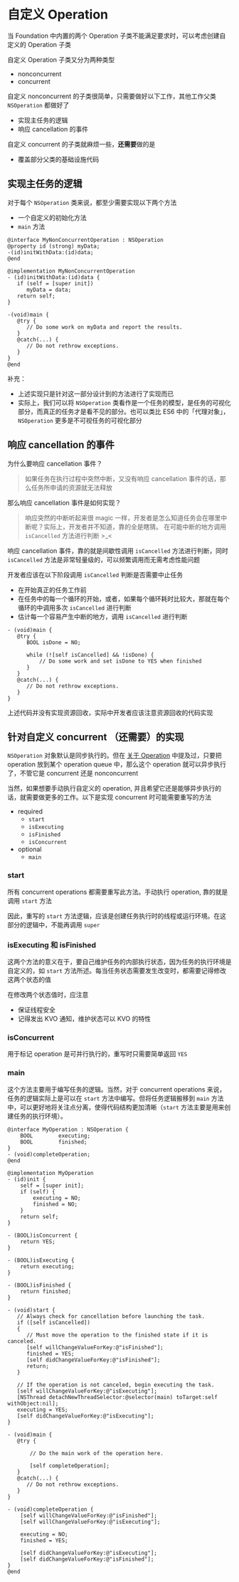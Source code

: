 # 自定义 Operation

当 Foundation 中内置的两个 Operation 子类不能满足要求时，可以考虑创建自定义的 Operation 子类

自定义 Operation 子类又分为两种类型

- nonconcurrent
- concurrent

自定义 nonconcurrent 的子类很简单，只需要做好以下工作，其他工作父类 `NSOperation` 都做好了

- 实现主任务的逻辑
- 响应 cancellation 的事件

自定义 concurrent 的子类就麻烦一些，**还需要**做的是

- 覆盖部分父类的基础设施代码

## 实现主任务的逻辑

对于每个 `NSOperation` 类来说，都至少需要实现以下两个方法

- 一个自定义的初始化方法
- `main` 方法

```objc
@interface MyNonConcurrentOperation : NSOperation
@property id (strong) myData;
-(id)initWithData:(id)data;
@end
 
@implementation MyNonConcurrentOperation
- (id)initWithData:(id)data {
   if (self = [super init])
      myData = data;
   return self;
}
 
-(void)main {
   @try {
      // Do some work on myData and report the results.
   }
   @catch(...) {
      // Do not rethrow exceptions.
   }
}
@end
```

补充：

- 上述实现只是针对这一部分设计到的方法进行了实现而已
- 实际上，我们可以将 `NSOperation` 类看作是一个任务的模型，是任务的可视化部分，而真正的任务才是看不见的部分。也可以类比 ES6 中的「代理对象」，`NSOperation` 更多是不可视任务的可视化部分

## 响应 cancellation 的事件

为什么要响应 cancellation 事件？

> 如果任务在执行过程中突然中断，又没有响应 cancellation 事件的话，那么任务所申请的资源就无法释放

那么响应 cancellation 事件是如何实现？

> 响应突然的中断听起来很 magic 一样，开发者是怎么知道任务会在哪里中断呢？实际上，开发者并不知道，靠的全是瞎猜。
> 在可能中断的地方调用 `isCancelled` 方法进行判断 >_<

响应 cancellation 事件，靠的就是间歇性调用 `isCancelled` 方法进行判断，同时 `isCancelled` 方法是非常轻量级的，可以频繁调用而无需考虑性能问题

开发者应该在以下阶段调用 `isCancelled` 判断是否需要中止任务

- 在开始真正的任务工作前
- 在任务中的每一个循环的开始，或者，如果每个循环耗时比较大，那就在每个循环的中调用多次 `isCancelled` 进行判断
- 估计每一个容易产生中断的地方，调用 `isCancelled` 进行判断

```objc
- (void)main {
   @try {
      BOOL isDone = NO;
 
      while (![self isCancelled] && !isDone) {
          // Do some work and set isDone to YES when finished
      }
   }
   @catch(...) {
      // Do not rethrow exceptions.
   }
}
```

上述代码并没有实现资源回收，实际中开发者应该注意资源回收的代码实现

## 针对自定义 concurrent （还需要）的实现

`NSOperation` 对象默认是同步执行的。但在 [关于 Operation](./about-operation.md) 中提及过，只要把 operation 放到某个 operation queue 中，那么这个 operation 就可以异步执行了，不管它是 concurrent 还是 nonconcurrent

当然，如果想要手动执行自定义的 operation, 并且希望它还是能够异步执行的话，就需要做更多的工作。以下是实现 concurrent 时可能需要重写的方法

- required
    - `start`
    - `isExecuting`
    - `isFinished`
    - `isConcurrent`
- optional
    - `main`


### start

所有 concurrent operations 都需要重写此方法。手动执行 operation, 靠的就是调用 `start` 方法

因此，重写的 `start` 方法逻辑，应该是创建任务执行时的线程或运行环境。在这部分的逻辑中，不能再调用 `super`

### isExecuting 和 isFinished

这两个方法的意义在于，要自己维护任务的内部执行状态，因为任务的执行环境是自定义的，如 `start` 方法所述。每当任务状态需要发生改变时，都需要记得修改这两个状态的值

在修改两个状态值时，应注意

- 保证线程安全
- 记得发出 KVO 通知，维护状态可以 KVO 的特性

### isConcurrent

用于标记 operation 是可并行执行的，重写时只需要简单返回 `YES`

### main

这个方法主要用于编写任务的逻辑。当然，对于 concurrent operations 来说，任务的逻辑实际上是可以在 `start` 方法中编写。但将任务逻辑搬移到 `main` 方法中，可以更好地将关注点分离，使得代码结构更加清晰（`start` 方法主要是用来创建任务的执行环境）。

```objc
@interface MyOperation : NSOperation {
    BOOL        executing;
    BOOL        finished;
}
- (void)completeOperation;
@end
 
@implementation MyOperation
- (id)init {
    self = [super init];
    if (self) {
        executing = NO;
        finished = NO;
    }
    return self;
}
 
- (BOOL)isConcurrent {
    return YES;
}
 
- (BOOL)isExecuting {
    return executing;
}
 
- (BOOL)isFinished {
    return finished;
}

- (void)start {
   // Always check for cancellation before launching the task.
   if ([self isCancelled])
   {
      // Must move the operation to the finished state if it is canceled.
      [self willChangeValueForKey:@"isFinished"];
      finished = YES;
      [self didChangeValueForKey:@"isFinished"];
      return;
   }
 
   // If the operation is not canceled, begin executing the task.
   [self willChangeValueForKey:@"isExecuting"];
   [NSThread detachNewThreadSelector:@selector(main) toTarget:self withObject:nil];
   executing = YES;
   [self didChangeValueForKey:@"isExecuting"];
}

- (void)main {
   @try {
 
       // Do the main work of the operation here.
 
       [self completeOperation];
   }
   @catch(...) {
      // Do not rethrow exceptions.
   }
}
 
- (void)completeOperation {
    [self willChangeValueForKey:@"isFinished"];
    [self willChangeValueForKey:@"isExecuting"];
 
    executing = NO;
    finished = YES;
 
    [self didChangeValueForKey:@"isExecuting"];
    [self didChangeValueForKey:@"isFinished"];
}
@end
```


